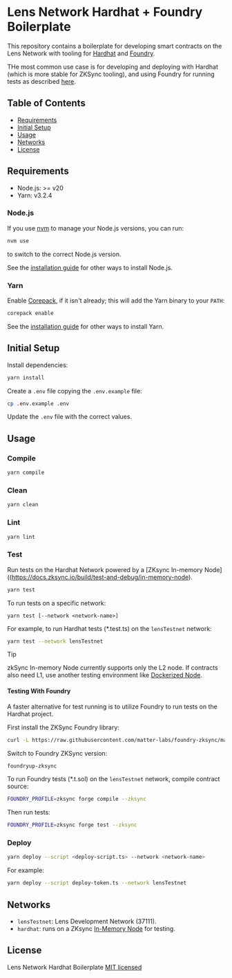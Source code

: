 # Lens Network Hardhat + Foundry Boilerplate

This repository contains a boilerplate for developing smart contracts on the Lens Network with tooling for [Hardhat](https://hardhat.org/) and [Foundry](https://book.getfoundry.sh/).

THe most common use case is for developing and deploying with Hardhat (which is more stable for ZKSync tooling), and using Foundry for running tests as described [here](#testing-with-foundry).

## Table of Contents <!-- omit in toc -->

- [Requirements](#requirements)
- [Initial Setup](#initial-setup)
- [Usage](#usage)
- [Networks](#networks)
- [License](#license)

## Requirements

- Node.js: >= v20
- Yarn: v3.2.4

### Node.js <!-- omit in toc -->

If you use [nvm](https://github.com/nvm-sh/nvm) to manage your Node.js versions, you can run:

```bash
nvm use
```

to switch to the correct Node.js version.

See the [installation guide](https://nodejs.org/en/download/package-manager) for other ways to install Node.js.

### Yarn <!-- omit in toc -->

Enable [Corepack](https://www.totaltypescript.com/how-to-use-corepack), if it isn't already; this will add the Yarn binary to your `PATH`:

```bash
corepack enable
```

See the [installation guide](https://yarnpkg.com/getting-started/install) for other ways to install Yarn.

## Initial Setup

Install dependencies:

```bash
yarn install
```

Create a `.env` file copying the `.env.example` file:

```bash
cp .env.example .env
```

Update the `.env` file with the correct values.

## Usage

### Compile <!-- omit in toc -->

```bash
yarn compile
```

### Clean <!-- omit in toc -->

```bash
yarn clean
```

### Lint <!-- omit in toc -->

```bash
yarn lint
```

### Test <!-- omit in toc -->

Run tests on the Hardhat Network powered by a [ZKsync In-memory Node]((https://docs.zksync.io/build/test-and-debug/in-memory-node).

```bash
yarn test
```

To run tests on a specific network:

```
yarn test [--network <network-name>]
```

For example, to run Hardhat tests (\*.test.ts) on the `lensTestnet` network:

```bash
yarn test --network lensTestnet
```

> [!TIP]
> zkSync In-memory Node currently supports only the L2 node. If contracts also need L1, use another testing environment like [Dockerized Node](https://docs.zksync.io/build/test-and-debug/dockerized-l1-l2-nodes).

#### Testing With Foundry

A faster alternative for test running is to utilize Foundry to run tests on the Hardhat project.

First install the ZKSync Foundry library:

```bash
curl -L https://raw.githubusercontent.com/matter-labs/foundry-zksync/main/install-foundry-zksync | bash
```

Switch to Foundry ZKSync version:

```bash
foundryup-zksync
```

To run Foundry tests (\*.t.sol) on the `lensTestnet` network, compile contract source:

```bash
FOUNDRY_PROFILE=zksync forge compile --zksync
```

Then run tests:

```bash
FOUNDRY_PROFILE=zksync forge test --zksync
```

### Deploy <!-- omit in toc -->

```bash
yarn deploy --script <deploy-script.ts> --network <network-name>
```

For example:

```bash
yarn deploy --script deploy-token.ts --network lensTestnet
```

## Networks

- `lensTestnet`: Lens Development Network (37111).
- `hardhat`: runs on a ZKsync [In-Memory Node](https://docs.zksync.io/build/test-and-debug/in-memory-node) for testing.

## License

Lens Network Hardhat Boilerplate [MIT licensed](./LICENSE)
